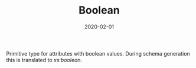 ﻿---
title: Boolean
toc: false
type: specs
date: "2020-02-01"
draft: false
specification: VEC
version: 1.2.0
documentType: "Recommendation"
elementType: Class
classes:
  - Boolean
menu_name: vec-1.2.0
---
<p> Primitive type for attributes with boolean values. During schema generation this is translated to <i>xs:boolean</i>.      </p>